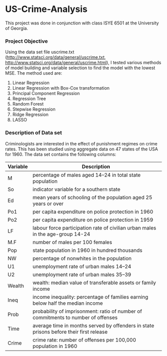 # US-Crime-Analysis
This project was done in conjunction with class ISYE 6501 at the University of Georgia.
### Project Objective
Using the data set file uscrime.txt (http://www.statsci.org/data/general/uscrime.txt, http://www.statsci.org/data/general/uscrime.html), I tested various methods of model building and variable selection to find the model with the lowest MSE.
The method used are:
1. Linear Regression
2. Linear Regression with Box-Cox transformation
3. Principal Component Regression
4. Regression Tree
5. Random Forest
6. Stepwise Regression
7. Ridge Regression
8. LASSO

### Description of Data set
Criminologists are interested in the effect of punishment regimes on crime rates. This has been studied using aggregate data on 47 states of the USA for 1960. The data set contains the following columns:

Variable | Description
-------- | -------------
M		     |percentage of males aged 14–24 in total state population
So   	   |	indicator variable for a southern state
Ed	     |	mean years of schooling of the population aged 25 years or over
Po1	     |	per capita expenditure on police protection in 1960
Po2	     |	per capita expenditure on police protection in 1959
LF	     |	labour force participation rate of civilian urban males in the age-group 14-24
M.F	     |	number of males per 100 females
Pop	     |	state population in 1960 in hundred thousands
NW	     |	percentage of nonwhites in the population
U1	     |	unemployment rate of urban males 14–24
U2	     |	unemployment rate of urban males 35–39
Wealth   |		wealth: median value of transferable assets or family income
Ineq     |	income inequality: percentage of families earning below half the median income
Prob	   |	probability of imprisonment: ratio of number of commitments to number of offenses
Time	   |	average time in months served by offenders in state prisons before their first release
Crime	   |	crime rate: number of offenses per 100,000 population in 1960
